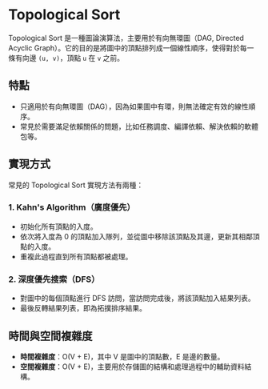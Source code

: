 # Topological Sort

Topological Sort 是一種圖論演算法，主要用於有向無環圖（DAG, Directed Acyclic Graph）。它的目的是將圖中的頂點排列成一個線性順序，使得對於每一條有向邊 `(u, v)`，頂點 `u` 在 `v` 之前。

## 特點
- 只適用於有向無環圖（DAG），因為如果圖中有環，則無法確定有效的線性順序。
- 常見於需要滿足依賴關係的問題，比如任務調度、編譯依賴、解決依賴的軟體包等。

## 實現方式

常見的 Topological Sort 實現方法有兩種：

### 1. Kahn's Algorithm（廣度優先）
- 初始化所有頂點的入度。
- 依次將入度為 0 的頂點加入隊列，並從圖中移除該頂點及其邊，更新其相鄰頂點的入度。
- 重複此過程直到所有頂點都被處理。

### 2. 深度優先搜索（DFS）
- 對圖中的每個頂點進行 DFS 訪問，當訪問完成後，將該頂點加入結果列表。
- 最後反轉結果列表，即為拓撲排序結果。

## 時間與空間複雜度
- **時間複雜度**：O(V + E)，其中 V 是圖中的頂點數，E 是邊的數量。
- **空間複雜度**：O(V + E)，主要用於存儲圖的結構和處理過程中的輔助資料結構。